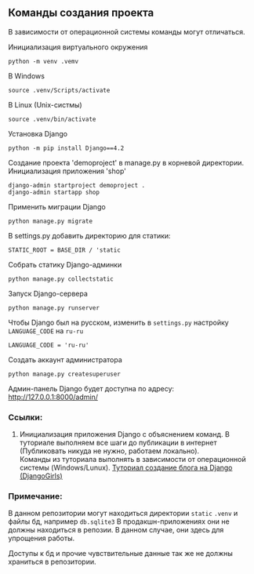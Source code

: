 ## Команды создания проекта

В зависимости от операционной системы команды могут отличаться.

Инициализация виртуального окружения

```shell
python -m venv .vemv
```

В Windows
```shell 
source .venv/Scripts/activate
```


В Linux (Unix-систмы)
```shell 
source .venv/bin/activate
```

Установка Django
```shell
python -m pip install Django==4.2
```

Создание проекта 'demoproject' в manage.py в корневой директории.  
Инициализация приложения 'shop'
```shell
django-admin startproject demoproject .  
django-admin startapp shop 
``` 

Применить миграции Django
```shell
python manage.py migrate
```

В settings.py добавить директорию для статики:  
```
STATIC_ROOT = BASE_DIR / 'static
```

Собрать статику Django-админки
```shell
python manage.py collectstatic
```

Запуск Django-сервера
```shell
python manage.py runserver
```

Чтобы Django был на русском, изменить в `settings.py` настройку `LANGUAGE_CODE` на `ru-ru`
```
LANGUAGE_CODE = 'ru-ru'
```


Создать аккаунт администратора
```shell
python manage.py createsuperuser
```

Админ-панель Django будет доступна по адресу:
http://127.0.0.1:8000/admin/

### Ссылки:

1. Инициализация приложения Django с объяснением команд.
В туториале выполняем все шаги до публикации в интернет (Публиковать никуда не нужно, работаем локально).  
Команды из туториала выполнять в зависимости от операционной системы (Windows/Lunux).
[Туториал создание блога на Django (DjangoGirls)](https://tutorial.djangogirls.org/ru/)

### Примечание:
В данном репозитории могут находиться директории `static` `.venv` и файлы бд, например `db.sqlite3`
В продакшн-приложениях они не должны находиться в репозии. В данном случае, они здесь для упрощения работы.

Доступы к бд и прочие чувствительные данные так же не должны храниться в репозитории.
